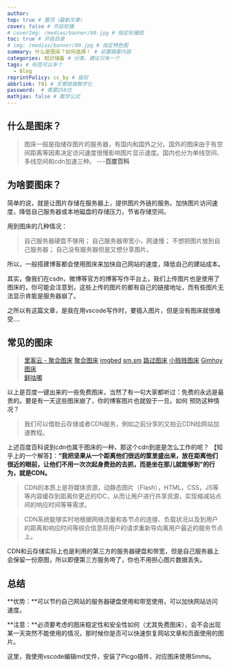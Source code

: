 ```yaml
---
author: 
top: true # 置顶（最新文章）
cover: false # 开启轮播
# coverImg: /medias/banner/00.jpg # 指定轮播图
toc: true # 开启目录
# img: /medias/banner/00.jpg # 指定特色图
summary: 什么是图床？如何选择！ # 设置摘要内容
categories: 知识储备 # 分类，建议只有一个
tags: # 标签可以多个
  - Blog
reprintPolicy: cc_by # 版权
abbrlink: f81 # 文章链接数字化
password:  # 需要256位
mathjax: false # 数学公式
---
```


## 什么是图床？

> 图床一般是指储存图片的服务器，有国内和国外之分。国外的图床由于有空间距离等因素决定访问速度很慢影响图片显示速度。国内也分为单线空间、多线空间和cdn加速三种。    ---**百度百科**

## 为啥要图床？
简单的说，就是让图片存储在服务器上，提供图片外链的服务。加快图片访问速度，降低自己服务器或本地磁盘的存储压力，节省存储空间。

用到图床的几种情况：
> 自己服务器硬盘不够用；
自己服务器带宽小，网速慢；
不想把图片放到自己服务器；
自己没有服务器但是又想分享图片。

所以，一般搭建博客都会使用图床来加快自己网站的速度，降低自己的建站成本。

其实，像我们在csdn，微博等官方的博客写作平台上，我们上传图片也是使用了图床的，你可能会注意到，这些上传的图片的都有自己的链接地址，而有些图片无法显示肯能是服务器崩了。

之所以有这篇文章，是我在用vscode写作时，要插入图片，但是没有图床就很难受....
## 常见的图床
> [里客云 - 聚合图床](http://upload.likeyunba.com/)
[聚合图床](https://www.superbed.cn/)
[imgbed](http://imgbed.cn/?f=csdn)
[sm.sm](https://sm.ms/)
[路过图床](https://imgchr.com/)
[小贱贱图床](https://pic.xiaojianjian.net/)
[Gimhoy图床](https://pic.gimhoy.com/)  
[鲜咕嘟](http://www.xiangudu.com/)

以上是百度一键出来的一些免费图床，当然了有一句大家都听过：免费的永远是最贵的。要是有一天这些图床崩了，你的博客图片也就毁于一旦。如何 预防这种情况？
> 我们可以借助云存储或者CDN服务，例如之前分享的又拍云CDN给网站加速教程。

上述百度百科说到cdn也属于图床的一种，那这个cdn到底是怎么工作的呢？
【知乎上的一个解答】：**“我把坚果从一个距离他们很远的筐里盛出来，放在距离他们很近的眼前，让他们不用一次次起身费劲的去抓，而是坐在那儿就能够到”的行为，就是CDN。**

>CDN的本质上是将媒体资源，动静态图片（Flash），HTML，CSS，JS等等内容缓存到距离你更近的IDC，从而让用户进行共享资源，实现缩减站点间的响应时间等等需求。

> CDN系统能够实时地根据网络流量和各节点的连接、负载状况以及到用户的距离和响应时间等综合信息将用户的请求重新导向离用户最近的服务节点上。

CDN和云存储实际上也是利用的第三方的服务器硬盘和带宽，但是自己服务器上会保留一份原图，所以即便第三方服务垮了，你也不用担心图片数据丢失。

## 总结

**优势：**可以节约自己网站的服务器硬盘使用和带宽使用，可以加快网站访问速度。

**注意：**必须要考虑的图床稳定性和安全性如何（尤其免费图床），会不会出现某一天突然不能使用的情况，那时候你是否可以快速恢复网站文章和页面使用的图片。


这里，我使用vscode编辑md文件，安装了Picgo插件，对应图床使用Smms。


